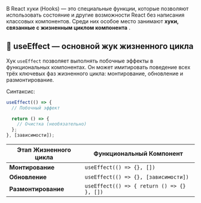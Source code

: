 В React хуки (Hooks) — это специальные функции, которые позволяют использовать состояние и другие возможности React без написания классовых компонентов. Среди них особое место занимают **хуки, связанные с жизненным циклом компонента** .

## 🔄 **useEffect** — основной жук жизненного цикла

Хук `useEffect` позволяет выполнять побочные эффекты в функциональных компонентах. Он может имитировать поведение всех трёх ключевых фаз жизненного цикла: монтирование, обновление и размонтирование.

Синтаксис:
```js
useEffect(() => {
  // Побочный эффект

  return () => {
    // Очистка (необязательно)
  };
}, [зависимости]);
```

| Этап Жизненного цикла | Функциональный Компонент                   |
| --------------------- | ------------------------------------------ |
| **Монтирование**      | `useEffect(() => {}, [])`                  |
| **Обновление**        | `useEffect(() => {}, [зависимости])`       |
| **Размонтирование**   | `useEffect(() => { return () => {} }, [])` |
